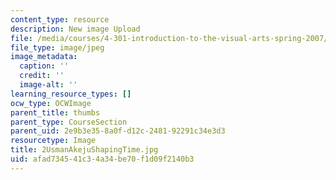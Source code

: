 ```yaml
---
content_type: resource
description: New image Upload
file: /media/courses/4-301-introduction-to-the-visual-arts-spring-2007/afad734541c34a34be70f1d09f2140b3_2UsmanAkejuShapingTime.jpg
file_type: image/jpeg
image_metadata:
  caption: ''
  credit: ''
  image-alt: ''
learning_resource_types: []
ocw_type: OCWImage
parent_title: thumbs
parent_type: CourseSection
parent_uid: 2e9b3e35-8a0f-d12c-2481-92291c34e3d3
resourcetype: Image
title: 2UsmanAkejuShapingTime.jpg
uid: afad7345-41c3-4a34-be70-f1d09f2140b3
---
```

